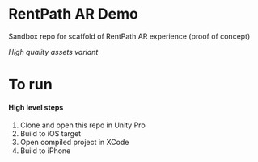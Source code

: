 # RentPath AR Demo
Sandbox repo for scaffold of RentPath AR experience (proof of concept)

_High quality assets variant_

# To run
#### High level steps
1. Clone and open this repo in Unity Pro
1. Build to iOS target
1. Open compiled project in XCode
1. Build to iPhone